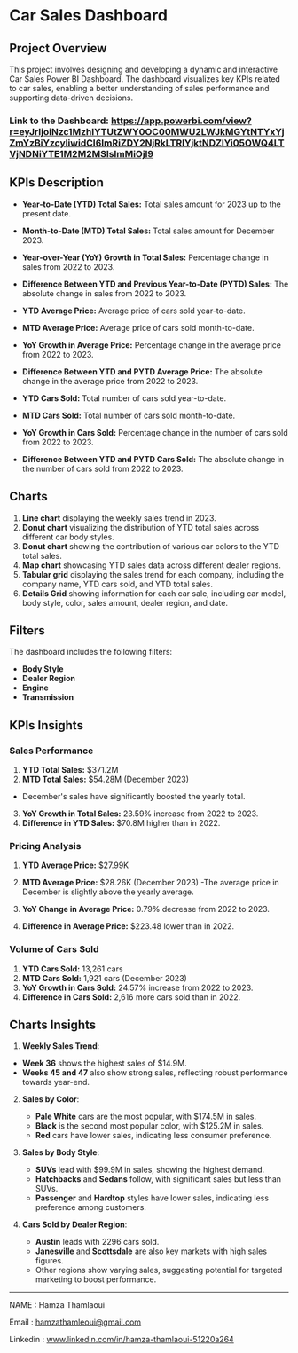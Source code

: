 # Car Sales Dashboard

## Project Overview

This project involves designing and developing a dynamic and interactive Car Sales Power BI Dashboard. The dashboard visualizes key KPIs related to car sales, enabling a better understanding of sales performance and supporting data-driven decisions.
### Link to the Dashboard: https://app.powerbi.com/view?r=eyJrIjoiNzc1MzhlYTUtZWY0OC00MWU2LWJkMGYtNTYxYjZmYzBiYzcyIiwidCI6ImRiZDY2NjRkLTRlYjktNDZlYi05OWQ4LTVjNDNiYTE1M2M2MSIsImMiOjl9

## KPIs Description

- **Year-to-Date (YTD) Total Sales:** Total sales amount for 2023 up to the present date.
- **Month-to-Date (MTD) Total Sales:** Total sales amount for December 2023.
- **Year-over-Year (YoY) Growth in Total Sales:** Percentage change in sales from 2022 to 2023.
- **Difference Between YTD and Previous Year-to-Date (PYTD) Sales:** The absolute change in sales from 2022 to 2023.

- **YTD Average Price:** Average price of cars sold year-to-date.
- **MTD Average Price:** Average price of cars sold month-to-date.
- **YoY Growth in Average Price:** Percentage change in the average price from 2022 to 2023.
- **Difference Between YTD and PYTD Average Price:** The absolute change in the average price from 2022 to 2023.

- **YTD Cars Sold:** Total number of cars sold year-to-date.
- **MTD Cars Sold:** Total number of cars sold month-to-date.
- **YoY Growth in Cars Sold:** Percentage change in the number of cars sold from 2022 to 2023.
- **Difference Between YTD and PYTD Cars Sold:** The absolute change in the number of cars sold from 2022 to 2023.

## Charts

1. **Line chart** displaying the weekly sales trend in 2023.
2. **Donut chart** visualizing the distribution of YTD total sales across different car body styles.
3. **Donut chart** showing the contribution of various car colors to the YTD total sales.
4. **Map chart** showcasing YTD sales data across different dealer regions.
5. **Tabular grid** displaying the sales trend for each company, including the company name, YTD cars sold, and YTD total sales.
6. **Details Grid** showing information for each car sale, including car model, body style, color, sales amount, dealer region, and date.

## Filters

The dashboard includes the following filters:
- **Body Style**
- **Dealer Region**
- **Engine**
- **Transmission**

## KPIs Insights

### Sales Performance

1. **YTD Total Sales:** \$371.2M
2. **MTD Total Sales:** \$54.28M (December 2023)
- December's sales have significantly boosted the yearly total.
3. **YoY Growth in Total Sales:** 23.59% increase from 2022 to 2023.
4. **Difference in YTD Sales:** \$70.8M higher than in 2022.

### Pricing Analysis

1. **YTD Average Price:** \$27.99K
2. **MTD Average Price:** \$28.26K (December 2023)
-The average price in December is slightly above the yearly average.

3. **YoY Change in Average Price:** 0.79% decrease from 2022 to 2023.
4. **Difference in Average Price:** \$223.48 lower than in 2022.

### Volume of Cars Sold

1. **YTD Cars Sold:** 13,261 cars
2. **MTD Cars Sold:** 1,921 cars (December 2023)
3. **YoY Growth in Cars Sold:** 24.57% increase from 2022 to 2023.
4. **Difference in Cars Sold:** 2,616 more cars sold than in 2022.

## Charts Insights

1. **Weekly Sales Trend**:
- **Week 36** shows the highest sales of $14.9M.
- **Weeks 45 and 47** also show strong sales, reflecting robust performance towards year-end.
  

2. **Sales by Color**:
   - **Pale White** cars are the most popular, with $174.5M in sales.
   - **Black** is the second most popular color, with $125.2M in sales.
   - **Red** cars have lower sales, indicating less consumer preference.

3. **Sales by Body Style**:
   - **SUVs** lead with $99.9M in sales, showing the highest demand.
   - **Hatchbacks** and **Sedans** follow, with significant sales but less than SUVs.
   - **Passenger** and **Hardtop** styles have lower sales, indicating less preference among customers.

4. **Cars Sold by Dealer Region**:
   - **Austin** leads with 2296 cars sold.
   - **Janesville** and **Scottsdale** are also key markets with high sales figures.
   - Other regions show varying sales, suggesting potential for targeted marketing to boost performance.
  


________________________________________

NAME : Hamza Thamlaoui

Email : hamzathamleoui@gmail.com

Linkedin : www.linkedin.com/in/hamza-thamlaoui-51220a264

